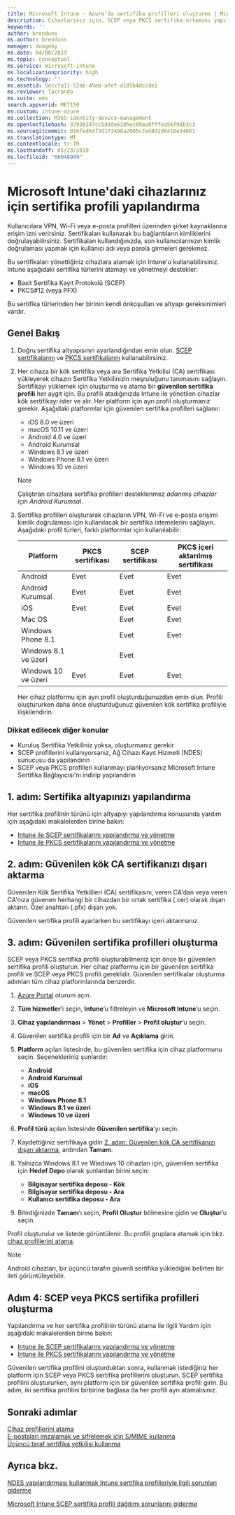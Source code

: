```yaml
---
title: Microsoft Intune - Azure’da sertifika profilleri oluşturma | Microsoft Docs
description: Cihazlarınız için, SCEP veya PKCS sertifika ortamını yapılandırarak bir sertifika profili ekleyin veya oluşturun, ortak sertifikayı dışa aktarın, Azure portalında profili oluşturun ve ardından Azure portalında Microsoft Intune'daki sertifika profillerine SCEP veya PKCS atayın
keywords: ''
author: brenduns
ms.author: brenduns
manager: dougeby
ms.date: 04/08/2019
ms.topic: conceptual
ms.service: microsoft-intune
ms.localizationpriority: high
ms.technology: ''
ms.assetid: 5eccfa11-52ab-49eb-afef-a185b4dccde1
ms.reviewer: lacranda
ms.suite: ems
search.appverid: MET150
ms.custom: intune-azure
ms.collection: M365-identity-device-management
ms.openlocfilehash: 37938287cc5ddde6285ec09aa0fffea56f98b3c3
ms.sourcegitcommit: 916fed64f3d173498a2905c7ed8d2d6416e34061
ms.translationtype: MT
ms.contentlocale: tr-TR
ms.lasthandoff: 05/23/2019
ms.locfileid: "66048949"
---
```

# <a name="configure-a-certificate-profile-for-your-devices-in-microsoft-intune"></a>Microsoft Intune'daki cihazlarınız için sertifika profili yapılandırma

Kullanıcılara VPN, Wi-Fi veya e-posta profilleri üzerinden şirket kaynaklarına erişim izni verirsiniz. Sertifikaları kullanarak bu bağlantıların kimliklerini doğrulayabilirsiniz. Sertifikaları kullandığınızda, son kullanıcılarınızın kimlik doğrulaması yapmak için kullanıcı adı veya parola girmeleri gerekmez.

Bu sertifikaları yönettiğiniz cihazlara atamak için Intune'u kullanabilirsiniz. Intune aşağıdaki sertifika türlerini atamayı ve yönetmeyi destekler:

- Basit Sertifika Kayıt Protokolü (SCEP)
- PKCS#12 (veya PFX)

Bu sertifika türlerinden her birinin kendi önkoşulları ve altyapı gereksinimleri vardır.


## <a name="overview"></a>Genel Bakış

1. Doğru sertifika altyapısının ayarlandığından emin olun. [SCEP sertifikalarını](certificates-scep-configure.md) ve [PKCS sertifikalarını](certficates-pfx-configure.md) kullanabilirsiniz.

2. Her cihaza bir kök sertifika veya ara Sertifika Yetkilisi (CA) sertifikası yükleyerek cihazın Sertifika Yetkilinizin meşruluğunu tanımasını sağlayın. Sertifikayı yüklemek için oluşturma ve atama bir **güvenilen sertifika profili** her aygıt için. Bu profili atadığınızda Intune ile yönetilen cihazlar kök sertifikayı ister ve alır. Her platform için ayrı profil oluşturmanız gerekir. Aşağıdaki platformlar için güvenilen sertifika profilleri sağlanır:

    - iOS 8.0 ve üzeri
    - macOS 10.11 ve üzeri
    - Android 4.0 ve üzeri
    - Android Kurumsal  
    - Windows 8.1 ve üzeri
    - Windows Phone 8.1 ve üzeri
    - Windows 10 ve üzeri

    > [!NOTE]  
    > Çalıştıran cihazlara sertifika profilleri desteklenmez *adanmış cihazlar için Android Kurumsal*.

3. Sertifika profilleri oluşturarak cihazların VPN, Wi-Fi ve e-posta erişimi kimlik doğrulaması için kullanılacak bir sertifika istemelerini sağlayın. Aşağıdaki profil türleri, farklı platformlar için kullanılabilir:  

   | Platform     |PKCS sertifikası|SCEP sertifikası| PKCS içeri aktarılmış sertifikası | 
   |--------------|----------------|----------------|-------------------|
   | Android                | Evet    | Evet    | Evet    |
   | Android Kurumsal     | Evet    | Evet    | Evet    |
   | iOS                    | Evet    | Evet    | Evet    |
   | Mac OS                  |        | Evet    | Evet    |
   | Windows Phone 8.1      |        | Evet    | Evet    |
   | Windows 8.1 ve üzeri  |        | Evet    |        |
   | Windows 10 ve üzeri   | Evet    | Evet    | Evet    |

   Her cihaz platformu için ayrı profil oluşturduğunuzdan emin olun. Profili oluştururken daha önce oluşturduğunuz güvenilen kök sertifika profiliyle ilişkilendirin.

### <a name="further-considerations"></a>Dikkat edilecek diğer konular

- Kuruluş Sertifika Yetkiliniz yoksa, oluşturmanız gerekir
- SCEP profillerini kullanıyorsanız, Ağ Cihazı Kayıt Hizmeti (NDES) sunucusu da yapılandırın
- SCEP veya PKCS profilleri kullanmayı planlıyorsanız Microsoft Intune Sertifika Bağlayıcısı'nı indirip yapılandırın


## <a name="step-1-configure-your-certificate-infrastructure"></a>1. adım: Sertifika altyapınızı yapılandırma

Her sertifika profilinin türünü için altyapıyı yapılandırma konusunda yardım için aşağıdaki makalelerden birine bakın:

- [Intune ile SCEP sertifikalarını yapılandırma ve yönetme](certificates-scep-configure.md)
- [Intune ile PKCS sertifikalarını yapılandırma ve yönetme](certficates-pfx-configure.md)


## <a name="step-2-export-your-trusted-root-ca-certificate"></a>2. adım: Güvenilen kök CA sertifikanızı dışarı aktarma

Güvenilen Kök Sertifika Yetkilileri (CA) sertifikasını, veren CA'dan veya veren CA'nıza güvenen herhangi bir cihazdan bir ortak sertifika (.cer) olarak dışarı aktarın. Özel anahtarı (.pfx) dışarı yok.

Güvenilen sertifika profili ayarlarken bu sertifikayı içeri aktarırsınız.

## <a name="step-3-create-trusted-certificate-profiles"></a>3. adım: Güvenilen sertifika profilleri oluşturma
SCEP veya PKCS sertifika profili oluşturabilmeniz için önce bir güvenilen sertifika profili oluşturun. Her cihaz platformu için bir güvenilen sertifika profili ve SCEP veya PKCS profili gereklidir. Güvenilen sertifikalar oluşturma adımları tüm cihaz platformlarında benzerdir.

1. [Azure Portal](https://portal.azure.com) oturum açın.
2. **Tüm hizmetler**’i seçin, **Intune**’u filtreleyin ve **Microsoft Intune**’u seçin.
3. **Cihaz yapılandırması** > **Yönet** > **Profiller** > **Profil oluştur**’u seçin.
4. Güvenilen sertifika profili için bir **Ad** ve **Açıklama** girin.
5. **Platform** açılan listesinde, bu güvenilen sertifika için cihaz platformunu seçin. Seçenekleriniz şunlardır:

    - **Android**
    - **Android Kurumsal**
    - **iOS**
    - **macOS**
    - **Windows Phone 8.1**
    - **Windows 8.1 ve üzeri**
    - **Windows 10 ve üzeri**

6. **Profil türü** açılan listesinde **Güvenilen sertifika**’yı seçin.
7. Kaydettiğiniz sertifikaya gidin [2. adım: Güvenilen kök CA sertifikanızı dışarı aktarma](#step-2-export-your-trusted-root-ca-certificate), ardından **Tamam**.
8. Yalnızca Windows 8.1 ve Windows 10 cihazları için, güvenilen sertifika için **Hedef Depo** olarak şunlardan birini seçin:

    - **Bilgisayar sertifika deposu - Kök**
    - **Bilgisayar sertifika deposu - Ara**
    - **Kullanıcı sertifika deposu - Ara**

9. Bitirdiğinizde **Tamam**’ı seçin, **Profil Oluştur** bölmesine gidin ve **Oluştur**’u seçin.

Profil oluşturulur ve listede görüntülenir. Bu profili gruplara atamak için bkz. [cihaz profillerini atama](device-profile-assign.md).

   >[!NOTE]
   > Android cihazları, bir üçüncü tarafın güvenli sertifika yüklediğini belirten bir ileti görüntüleyebilir.

## <a name="step-4-create-scep-or-pkcs-certificate-profiles"></a>Adım 4: SCEP veya PKCS sertifika profilleri oluşturma

Yapılandırma ve her sertifika profilinin türünü atama ile ilgili Yardım için aşağıdaki makalelerden birine bakın:

- [Intune ile SCEP sertifikalarını yapılandırma ve yönetme](certificates-scep-configure.md)
- [Intune ile PKCS sertifikalarını yapılandırma ve yönetme](certficates-pfx-configure.md)

Güvenilen sertifika profilini oluşturduktan sonra, kullanmak istediğiniz her platform için SCEP veya PKCS sertifika profillerini oluşturun. SCEP sertifika profilini oluştururken, aynı platform için bir güvenilen sertifika profili girin. Bu adım, iki sertifika profilini birbirine bağlasa da her profili ayrı atamalısınız.

## <a name="next-steps"></a>Sonraki adımlar
[Cihaz profillerini atama](device-profile-assign.md)  
[E-postaları imzalamak ve şifrelemek için S/MIME kullanma](certificates-s-mime-encryption-sign.md)  
[Üçüncü taraf sertifika yetkilisi kullanma](certificate-authority-add-scep-overview.md)

## <a name="see-also"></a>Ayrıca bkz.

[NDES yapılandırması kullanmak Intune sertifika profilleriyle ilgili sorunları giderme](https://support.microsoft.com/help/4459540)

[Microsoft Intune SCEP sertifika profili dağıtımı sorunlarını giderme](https://support.microsoft.com/help/4457481)
